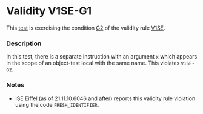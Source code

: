 # Validity V1SE-G1

This [test](.) is exercising the condition [G2](../Readme.md) of the validity rule [V1SE](../../v1se/Readme.md).

### Description

In this test, there is a separate instruction with an argument `x` which appears in the scope of an object-test local with the same name. This violates `V1SE-G2`.

### Notes

* ISE Eiffel (as of 21.11.10.6046 and after) reports this validity rule violation using the code `FRESH_IDENTIFIER`.
